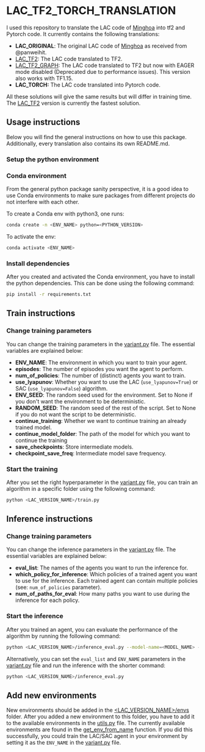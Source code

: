 # LAC_TF2_TORCH_TRANSLATION

I used this repository to translate the LAC code of [Minghoa](https://github.com/hithmh/Actor-critic-with-stability-guarantee) into tf2 and Pytorch code. It currently contains the following translations:

-   **LAC_ORIGINAL**: The original LAC code of [Minghoa](https://github.com/hithmh/Actor-critic-with-stability-guarantee) as received from @panweihit.
-   [LAC_TF2](https://github.com/rickstaa/LAC_TF2_TORCH_TRANSLATION/tree/master/LAC_TF2): The LAC code translated to TF2.
-   [LAC_TF2_GRAPH](https://github.com/rickstaa/LAC_TF2_TORCH_TRANSLATION/tree/master/LAC_TF2_GRAPH): The LAC code translated to TF2 but now with EAGER mode disabled (Deprecated due to performance issues). This version also works with TF1.15.
-   **LAC_TORCH:** The LAC code translated into Pytorch code.

All these solutions will give the same results but will differ in training time. The [LAC_TF2](https://github.com/rickstaa/LAC_TF2_TORCH_TRANSLATION/tree/master/LAC_TF2) version is currently the fastest solution.

## Usage instructions

Below you will find the general instructions on how to use this package. Additionally, every translation also contains its own README.md.

### Setup the python environment

### Conda environment

From the general python package sanity perspective, it is a good idea to use Conda environments to make sure packages from different projects do not interfere with each other.

To create a Conda env with python3, one runs:

```bash
conda create -n <ENV_NAME> python=<PYTHON_VERSION>
```

To activate the env:

```bash
conda activate <ENV_NAME>
```

### Install dependencies

After you created and activated the Conda environment, you have to install the python dependencies. This can be done using the
following command:

```bash
pip install -r requirements.txt
```

## Train instructions

### Change training parameters

You can change the training parameters in the [variant.py](https://github.com/rickstaa/LAC_TF2_TORCH_TRANSLATION/blob/master/LAC_TF2/variant.py) file. The essential variables are explained below:

-   **ENV_NAME**: The environment in which you want to train your agent.
-   **episodes**: The number of episodes you want the agent to perform.
-   **num_of_policies**: The number of (distinct) agents you want to train.
-   **use_lyapunov**: Whether you want to use the LAC (`use_lyapunov=True`) or SAC (`use_lyapunov=False`) algorithm.
-   **ENV_SEED**: The random seed used for the environment. Set to None if you don't want the environment to be deterministic.
-   **RANDOM_SEED**: The random seed of the rest of the script. Set to None if you do not want the script to be deterministic.
-   **continue_training**: Whether we want to continue training an already trained model.
-   **continue_model_folder**: The path of the model for which you want to continue the training
-   **save_checkpoints**: Store intermediate models.
-   **checkpoint_save_freq**: Intermediate model save frequency.

### Start the training

After you set the right hyperparameter in the [variant.py](https://github.com/rickstaa/LAC_TF2_TORCH_TRANSLATION/blob/master/LAC_TF2/variant.py) file, you can train an
algorithm in a specific folder using the following command:

```bash
python <LAC_VERSION_NAME>/train.py
```

## Inference instructions

### Change training parameters

You can change the inference parameters in the [variant.py](https://github.com/rickstaa/LAC_TF2_TORCH_TRANSLATION/blob/master/LAC_TF2/variant.py) file. The essential variables are explained below:

-   **eval_list**: The names of the agents you want to run the inference for.
-   **which_policy_for_inference**: Which policies of a trained agent you want to use for the inference. Each trained agent can contain multiple policies (see: `num_of_policies` parameter).
-   **num_of_paths_for_eval**: How many paths you want to use during the inference for each policy.

### Start the inference

After you trained an agent, you can evaluate the performance of the algorithm by running
the following command:

```bash
python <LAC_VERSION_NAME>/inference_eval.py --model-name=<MODEL_NAME> --env-name=Ex3_EKF_gyro
```

Alternatively, you can set the `eval_list` and `ENV_NAME` parameters in the [variant.py](https://github.com/rickstaa/LAC_TF2_TORCH_TRANSLATION/blob/master/LAC_TF2/variant.py) file and
run the inference with the shorter command:

```bash
python <LAC_VERSION_NAME>/inference_eval.py
```

## Add new environments

New environments should be added in the [<LAC_VERSION_NAME>/envs](https://github.com/rickstaa/LAC_TF2_TORCH_TRANSLATION/tree/master/LAC_TF2_GRAPH/envs) folder. After you added a new environment
to this folder, you have to add it to the available environments in the [utils.py](https://github.com/rickstaa/LAC_TF2_TORCH_TRANSLATION/blob/master/LAC_TF2/utils.py) file. The currently
available environments are found in the [get_env_from_name](https://github.com/rickstaa/LAC_TF2_TORCH_TRANSLATION/blob/66f97571f5273508967c3b19102fa127927147f1/LAC_TF2/utils.py#L12) function. If you did this successfully, you could
train the LAC/SAC agent in your environment by setting it as the `ENV_NAME` in the [variant.py](https://github.com/rickstaa/LAC_TF2_TORCH_TRANSLATION/blob/master/LAC_TF2/variant.py) file.
